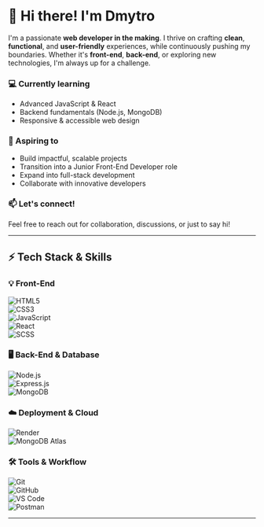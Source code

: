# 👋 Hi there! I'm Dmytro

I'm a passionate **web developer in the making**. I thrive on crafting **clean**, **functional**, and **user-friendly** experiences, while continuously pushing my boundaries. Whether it's **front-end**, **back-end**, or exploring new technologies, I'm always up for a challenge.

### 💻 Currently learning
- Advanced JavaScript & React
- Backend fundamentals (Node.js, MongoDB)
- Responsive & accessible web design

### 🚀 Aspiring to
- Build impactful, scalable projects
- Transition into a Junior Front-End Developer role
- Expand into full-stack development
- Collaborate with innovative developers

### 📫 Let's connect!
Feel free to reach out for collaboration, discussions, or just to say hi!

---

## ⚡ Tech Stack & Skills  

### 💡 Front-End  
![HTML5](https://img.shields.io/badge/HTML5-%23E34F26.svg?style=for-the-badge&logo=html5&logoColor=white)  
![CSS3](https://img.shields.io/badge/CSS3-%231572B6.svg?style=for-the-badge&logo=css3&logoColor=white)  
![JavaScript](https://img.shields.io/badge/JavaScript-%23F7DF1E.svg?style=for-the-badge&logo=javascript&logoColor=black)  
![React](https://img.shields.io/badge/React-%2361DAFB.svg?style=for-the-badge&logo=react&logoColor=black)  
![SCSS](https://img.shields.io/badge/SCSS-%23CC6699.svg?style=for-the-badge&logo=sass&logoColor=white)  

### 🖥 Back-End & Database  
![Node.js](https://img.shields.io/badge/Node.js-%23339933.svg?style=for-the-badge&logo=node.js&logoColor=white)  
![Express.js](https://img.shields.io/badge/Express.js-%23000000.svg?style=for-the-badge&logo=express&logoColor=white)  
![MongoDB](https://img.shields.io/badge/MongoDB-%2347A248.svg?style=for-the-badge&logo=mongodb&logoColor=white)   

### ☁️ Deployment & Cloud  
![Render](https://img.shields.io/badge/Render-%230096ff.svg?style=for-the-badge&logo=render&logoColor=white)  
![MongoDB Atlas](https://img.shields.io/badge/MongoDB_Atlas-%2347A248.svg?style=for-the-badge&logo=mongodb&logoColor=white)  

### 🛠 Tools & Workflow  
![Git](https://img.shields.io/badge/Git-%23F05032.svg?style=for-the-badge&logo=git&logoColor=white)  
![GitHub](https://img.shields.io/badge/GitHub-%23181717.svg?style=for-the-badge&logo=github&logoColor=white)  
![VS Code](https://img.shields.io/badge/VSCode-%23007ACC.svg?style=for-the-badge&logo=visual-studio-code&logoColor=white)  
![Postman](https://img.shields.io/badge/Postman-%23FF6C37.svg?style=for-the-badge&logo=postman&logoColor=white)  

---
